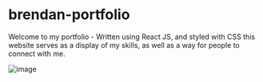 # brendan-portfolio

Welcome to my portfolio - Written using React JS, and styled with CSS this
website serves as a display of my skills, as well as a way for people to 
connect with me. 

![image](https://github.com/Brendan302002/brendan-portfolio/assets/113969780/96b42545-2148-47eb-8870-44a53f288cc6)

